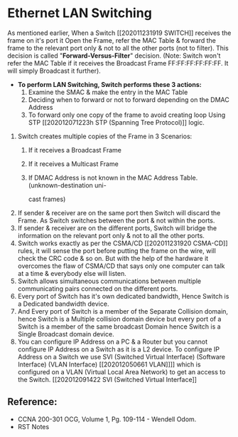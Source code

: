 # Ethernet LAN Switching

As mentioned earlier, When a Switch \[\[202011231919 SWITCH\]\] receives the frame on it's port it Open the Frame, refer the MAC Table & forward the frame to the relevant port only & not to all the other ports \(not to filter\). This decision is called "**Forward-Versus-Filter**" decision. \(Note: Switch won't refer the MAC Table if it receives the Broadcast Frame FF:FF:FF:FF:FF:FF. It will simply Broadcast it further\).

* **To perform LAN Switching, Switch performs these 3 actions:**
  1. Examine the SMAC & make the entry in the MAC Table
  2. Deciding when to forward or not to forward depending on the DMAC Address
  3. To forward only one copy of the frame to avoid creating loop Using STP \[\[202012071223h STP \(Spanning Tree Protocol\)\]\] logic.

1. Switch creates multiple copies of the Frame in 3 Scenarios:
   1. If it receives a Broadcast Frame
   2. If it receives a Multicast Frame
   3. If DMAC Address is not known in the MAC Address Table. \(unknown-destination uni-

      cast frames\)
2. If sender & receiver are on the same port then Switch will discard the Frame. As Switch switches between the port & not within the ports.
3. If sender & receiver are on the different ports, Switch will bridge the information on the relevant port only & not to all the other ports.
4. Switch works exactly as per the CSMA/CD \[\[202011231920 CSMA-CD\]\] rules, it will sense the port before putting the frame on the wire, will check the CRC code & so on. But with the help of the hardware it overcomes the flaw of CSMA/CD that says only one computer can talk at a time & everybody else will listen.
5. Switch allows simultaneous communications between multiple communicating pairs connected on the different ports.
6. Every port of Switch has it's own dedicated bandwidth, Hence Switch is a Dedicated bandwidth device. 
7. And Every port of Switch is a member of the Separate Collision domain, hence Switch is a Multiple collision domain device but every port of a Switch is a member of the same broadcast Domain hence Switch is a Single Broadcast domain device.
8. You can configure IP Address on a PC & a Router but you cannot configure IP Address on a Switch as it is a L2 device. To configure IP Address on a Switch we use SVI \(Switched Virtual Interface\) \(Software Interface\) \(VLAN Interface\) \[\[202012050661 VLAN\]\]\]\] which is configured on a VLAN \(Virtual Local Area Network\) to get an access to the Switch. \[\[202012091422 SVI \(Switched Virtual Interface\]\]

## Reference:

* CCNA 200-301 OCG, Volume 1, Pg. 109-114 - Wendell Odom.
* RST Notes

